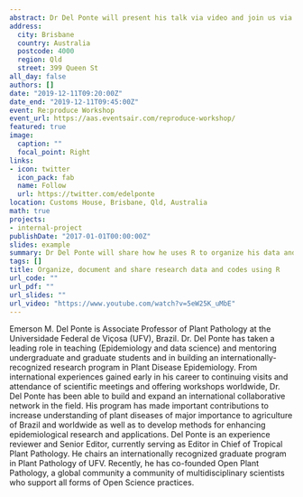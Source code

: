 ```yaml
---
abstract: Dr Del Ponte will present his talk via video and join us via videoconference from Brazil.
address:
  city: Brisbane
  country: Australia
  postcode: 4000
  region: Qld
  street: 399 Queen St
all_day: false
authors: []
date: "2019-12-11T09:20:00Z"
date_end: "2019-12-11T09:45:00Z"
event: Re:produce Workshop
event_url: https://aas.eventsair.com/reproduce-workshop/
featured: true
image:
  caption: ""
  focal_point: Right
links:
- icon: twitter
  icon_pack: fab
  name: Follow
  url: https://twitter.com/edelponte
location: Customs House, Brisbane, Qld, Australia
math: true
projects:
- internal-project
publishDate: "2017-01-01T00:00:00Z"
slides: example
summary: Dr Del Ponte will share how he uses R to organize his data and code to be open.
tags: []
title: Organize, document and share research data and codes using R
url_code: ""
url_pdf: ""
url_slides: ""
url_video: "https://www.youtube.com/watch?v=5eW25K_uMbE"
---
```


Emerson M. Del Ponte is Associate Professor of Plant Pathology at the Universidade Federal de Viçosa (UFV), Brazil. Dr. Del Ponte has taken a leading role in teaching (Epidemiology and data science) and mentoring undergraduate and graduate students and in building an internationally-recognized research program in Plant Disease Epidemiology. From international experiences gained early in his career to continuing visits and attendance of scientific meetings and offering workshops worldwide, Dr. Del Ponte has been able to build and expand an international collaborative network in the field. His program has made important contributions to increase understanding of plant diseases of major importance to agriculture of Brazil and worldwide as well as to develop methods for enhancing epidemiological research and applications. Del Ponte is an experience reviewer and Senior Editor, currently serving as Editor in Chief of Tropical Plant Pathology. He chairs an internationally recognized graduate program in Plant Pathology of UFV. Recently, he has co-founded Open Plant Pathology, a global community a community of multidisciplinary scientists who support all forms of Open Science practices.

